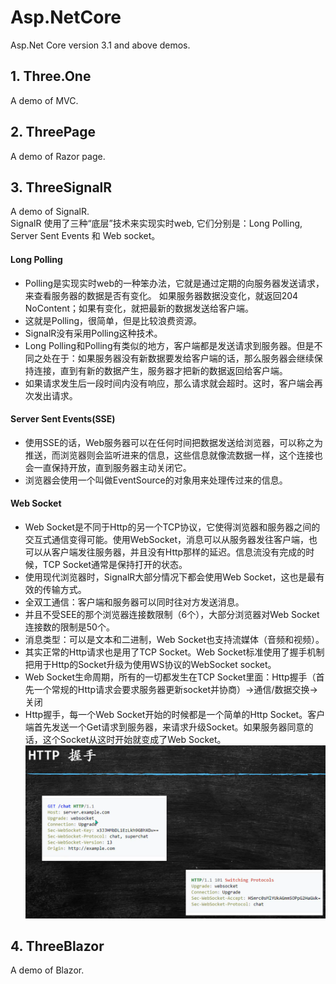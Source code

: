 # Asp.NetCore
Asp.Net Core version 3.1 and above demos.

## 1. Three.One
A demo of MVC.

## 2. ThreePage
A demo of Razor page.

## 3. ThreeSignalR
A demo of SignalR.  
SignalR 使用了三种“底层”技术来实现实时web, 它们分别是：Long Polling, Server Sent Events 和 Web socket。
#### Long Polling
* Polling是实现实时web的一种笨办法，它就是通过定期的向服务器发送请求，来查看服务器的数据是否有变化。
如果服务器数据没变化，就返回204 NoContent；如果有变化，就把最新的数据发送给客户端。
* 这就是Polling，很简单，但是比较浪费资源。
* SignalR没有采用Polling这种技术。
* Long Polling和Polling有类似的地方，客户端都是发送请求到服务器。但是不同之处在于：如果服务器没有新数据要发给客户端的话，那么服务器会继续保持连接，直到有新的数据产生，服务器才把新的数据返回给客户端。
* 如果请求发生后一段时间内没有响应，那么请求就会超时。这时，客户端会再次发出请求。
#### Server Sent Events(SSE)
* 使用SSE的话，Web服务器可以在任何时间把数据发送给浏览器，可以称之为推送，而浏览器则会监听进来的信息，这些信息就像流数据一样，这个连接也会一直保持开放，直到服务器主动关闭它。
* 浏览器会使用一个叫做EventSource的对象用来处理传过来的信息。
#### Web Socket
* Web Socket是不同于Http的另一个TCP协议，它使得浏览器和服务器之间的交互式通信变得可能。使用WebSocket，消息可以从服务器发往客户端，也可以从客户端发往服务器，并且没有Http那样的延迟。信息流没有完成的时候，TCP Socket通常是保持打开的状态。
* 使用现代浏览器时，SignalR大部分情况下都会使用Web Socket，这也是最有效的传输方式。
* 全双工通信：客户端和服务器可以同时往对方发送消息。
* 并且不受SEE的那个浏览器连接数限制（6个），大部分浏览器对Web Socket连接数的限制是50个。
* 消息类型：可以是文本和二进制，Web Socket也支持流媒体（音频和视频）。
* 其实正常的Http请求也是用了TCP Socket。Web Socket标准使用了握手机制把用于Http的Socket升级为使用WS协议的WebSocket socket。
* Web Socket生命周期，所有的一切都发生在TCP Socket里面：Http握手（首先一个常规的Http请求会要求服务器更新socket并协商）->通信/数据交换->关闭
* Http握手，每一个Web Socket开始的时候都是一个简单的Http Socket。客户端首先发送一个Get请求到服务器，来请求升级Socket。如果服务器同意的话，这个Socket从这时开始就变成了Web Socket。  
![Http 握手](https://github.com/HarrickHu/Asp.NetCore/blob/main/images/http%E6%8F%A1%E6%89%8B.png)











## 4. ThreeBlazor
A demo of Blazor.

